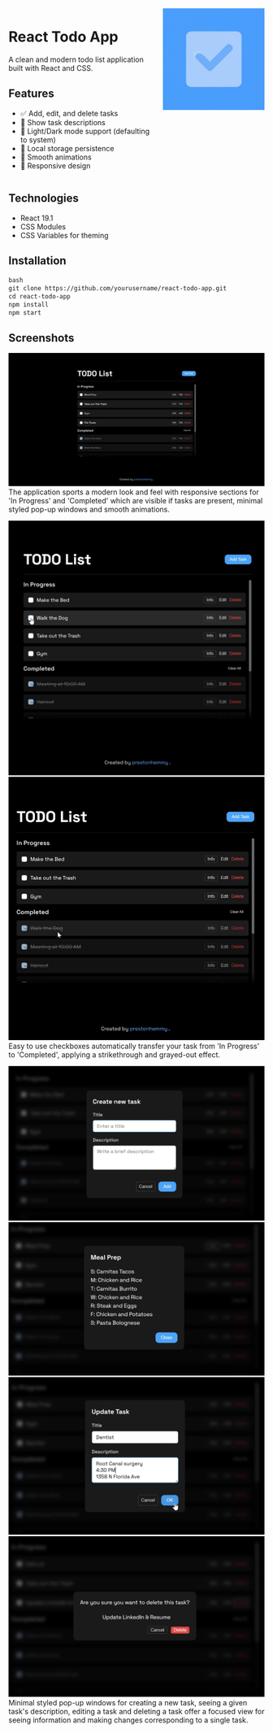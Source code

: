 <div 
style="display: flex;
align-items: flex-start; 
gap: 20px; 
margin-bottom: 20px;">
  <div style="flex: 1;">
    <h1>React Todo App</h1>
    <p>A clean and modern todo list application built with React and CSS.</p>
    <h2>Features</h2>
    <ul>
      <li>✅ Add, edit, and delete tasks</li>
      <li>📝 Show task descriptions</li>
      <li>🎨 Light/Dark mode support (defaulting to system)</li>
      <li>💾 Local storage persistence  <!-- Is it? --></li>
      <li>🎯 Smooth animations</li>
      <li>📱 Responsive design</li>
    </ul>
  </div>
  <div style="flex-shrink: 0;">
    <img 
        src="public/readme_images/logo.jpeg" 
        alt="todo app logo" 
        style="max-width: 200px; height: auto;">
  </div>
</div>

## Technologies
- React 19.1
- CSS Modules
- CSS Variables for theming

## Installation
```
bash
git clone https://github.com/yourusername/react-todo-app.git
cd react-todo-app
npm install
npm start
```

## Screenshots
![example page](public/readme_images/init.jpg)
The application sports a modern look and feel with responsive sections for 'In Progress' and 'Completed' which are visible if tasks are present, minimal styled pop-up windows and smooth animations.

![checkbox in checking state](public/readme_images/checking_box.jpg)
![checkbox in checked state](public/readme_images/checked_box.jpg)
Easy to use checkboxes automatically transfer your task from 'In Progress' to 'Completed', applying a strikethrough and grayed-out effect.

![add task pop-up](public/readme_images/add_task.jpg)
![task description pop-up](public/readme_images/task_description.jpg)
![edit task pop-up](public/readme_images/edit_task.jpg)
![delete task pop-up](public/readme_images/delete_task.jpg)
Minimal styled pop-up windows for creating a new task, seeing a given task's description, editing a task and deleting a task offer a focused view for seeing information and making changes corresponding to a single task.

